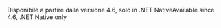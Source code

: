 <span data-ttu-id="13574-101">Disponibile a partire dalla versione 4.6, solo in .NET Native</span><span class="sxs-lookup"><span data-stu-id="13574-101">Available since 4.6, .NET Native only</span></span>
